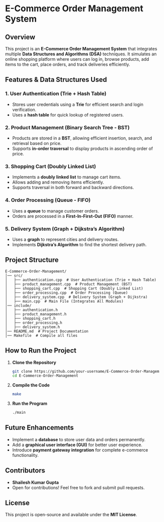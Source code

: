 # E-Commerce Order Management System

## Overview
This project is an **E-Commerce Order Management System** that integrates multiple **Data Structures and Algorithms (DSA)** techniques. It simulates an online shopping platform where users can log in, browse products, add items to the cart, place orders, and track deliveries efficiently.

## Features & Data Structures Used

### 1. **User Authentication (Trie + Hash Table)**
   - Stores user credentials using a **Trie** for efficient search and login verification.
   - Uses a **hash table** for quick lookup of registered users.

### 2. **Product Management (Binary Search Tree - BST)**
   - Products are stored in a **BST**, allowing efficient insertion, search, and retrieval based on price.
   - Supports **in-order traversal** to display products in ascending order of price.

### 3. **Shopping Cart (Doubly Linked List)**
   - Implements a **doubly linked list** to manage cart items.
   - Allows adding and removing items efficiently.
   - Supports traversal in both forward and backward directions.

### 4. **Order Processing (Queue - FIFO)**
   - Uses a **queue** to manage customer orders.
   - Orders are processed in a **First-In-First-Out (FIFO)** manner.

### 5. **Delivery System (Graph + Dijkstra’s Algorithm)**
   - Uses a **graph** to represent cities and delivery routes.
   - Implements **Dijkstra’s Algorithm** to find the shortest delivery path.

## Project Structure
```
E-Commerce-Order-Management/
│── src/
│   ├── authentication.cpp  # User Authentication (Trie + Hash Table)
│   ├── product_management.cpp  # Product Management (BST)
│   ├── shopping_cart.cpp  # Shopping Cart (Doubly Linked List)
│   ├── order_processing.cpp  # Order Processing (Queue)
│   ├── delivery_system.cpp  # Delivery System (Graph + Dijkstra)
│   ├── main.cpp  # Main File (Integrates All Modules)
│── include/
│   ├── authentication.h
│   ├── product_management.h
│   ├── shopping_cart.h
│   ├── order_processing.h
│   ├── delivery_system.h
│── README.md  # Project Documentation
│── Makefile  # Compile all files
```

## How to Run the Project
1. **Clone the Repository**
   ```sh
   git clone https://github.com/your-username/E-Commerce-Order-Management.git
   cd E-Commerce-Order-Management
   ```
2. **Compile the Code**
   ```sh
   make
   ```
3. **Run the Program**
   ```sh
   ./main
   ```

## Future Enhancements
- Implement a **database** to store user data and orders permanently.
- Add a **graphical user interface (GUI)** for better user experience.
- Introduce **payment gateway integration** for complete e-commerce functionality.

## Contributors
- **Shailesh Kumar Gupta**
- Open for contributions! Feel free to fork and submit pull requests.

## License
This project is open-source and available under the **MIT License**.
